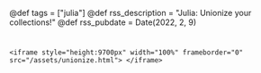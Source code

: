 @def tags = ["julia"]
@def rss_description = "Julia: Unionize your collections!"
@def rss_pubdate = Date(2022, 2, 9)

# 
~~~
<iframe style="height:9700px" width="100%" frameborder="0" src="/assets/unionize.html"> </iframe>
~~~

